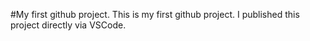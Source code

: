 #My first github project. 
This is my first github project. I published this 
project directly via VSCode.